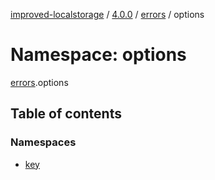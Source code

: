 [improved-localstorage](Home.md) / [4.0.0](4.0.0.md) / [errors](4.0.0-errors.md) / options

# Namespace: options

[errors](4.0.0-errors.md).options

## Table of contents

### Namespaces

- [key](4.0.0-errors.options.key.md)

